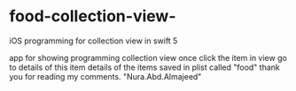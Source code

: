 # food-collection-view-
iOS programming for collection view in swift 5 

 app for showing programming collection view 
once click the item in view go to details of this item 
details of the items saved in plist called "food"
thank you for reading my comments.     "Nura.Abd.Almajeed"
